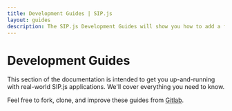 ```yaml
---
title: Development Guides | SIP.js
layout: guides
description: The SIP.js Development Guides will show you how to add a full SIP signaling stack to your WebRTC application in no time.
---
```


# Development Guides

This section of the documentation is intended to get you up-and-running with
real-world SIP.js applications. We'll cover everything you need to know.

Feel free to fork, clone, and improve these guides from [Gitlab](https://gitlab.com/onsip/sipjs.com).

